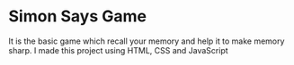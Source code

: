 # Simon Says Game
 It is the basic game which recall your memory and help it to make memory sharp. I made this project using HTML, CSS and JavaScript
